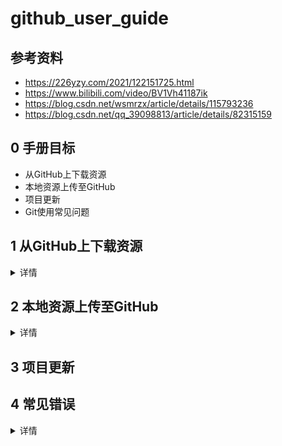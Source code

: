 # github_user_guide

## 参考资料
- https://226yzy.com/2021/122151725.html
- https://www.bilibili.com/video/BV1Vh41187ik
- https://blog.csdn.net/wsmrzx/article/details/115793236
- https://blog.csdn.net/qq_39098813/article/details/82315159

## 0 手册目标
- 从GitHub上下载资源
- 本地资源上传至GitHub
- 项目更新
- Git使用常见问题

## 1 从GitHub上下载资源
<details>
<summary>详情</summary>  
  
### 0） 将资源下载至本地
- 下载zip压缩包（Windows下建议使用）
![Image text](https://github.com/dazhuang17/all_img/blob/main/github_user_guide/1.jpg)

- 利用命令行下载资源（Linux下建议使用）
在命令行中输入`git clone ziyuan_address`，ziyuan_address参考以下
![Image text](https://github.com/dazhuang17/all_img/blob/main/github_user_guide/2.jpg)

### 1） 将资源fork自己的项目中
![Image text](https://github.com/dazhuang17/all_img/blob/main/github_user_guide/3.jpg)  
这样，在我们自己的项目中就拥有了别人的项目\狗头。
  
</details>

## 2 本地资源上传至GitHub
<details>
<summary>详情</summary>   
  
### 0）在GitHub上创建相关项目
  创建仓库  
  `个人主页 -> repositories -> New`  
  ![Image text](https://github.com/dazhuang17/all_img/blob/main/github_user_guide/4.jpg)  
  然后输入项目名称、信息配置即可  
  ![Image text](https://github.com/dazhuang17/all_img/blob/main/github_user_guide/5.jpg)  
  点击`Create repository`即创建成功！

### 1）安装Git及配置
  Git官网地址：http://git-scm.com/download/  
  选择对应系统，安装一路默认就行（可以改安装路径）  
  **第一次使用Git**

### 2）上传资源
  
</details>

## 3 项目更新


## 4 常见错误
<details>
<summary>详情</summary>
  
### 0） 连接超时
遇到`Failed to connect to github.com port 443 after 21102 ms: Timed out`时，  
建议取消代理
```
git config --global --unset http.proxy   
git config --global --unset https.proxy
```

### 1） OpenSSL连接失败
遇到`OpenSSL SSL_read: Connection was reset, errno 10054`时，  
建议取消验证
`git config --global http.sslVerify "false"`

### 2） 云端资源改变对本地更新的影响
在云端资源改变的前提下，作者更新本地资源，然后上传更新，更新失败。  
一般来讲，解决办法是重新将云端资源pull到本地，然后再更新本地资源，然后上传更新。  
由于你之前上传失败，你pull资源的时候会出现：  
`error: cannot pull with rebase: Your index contains uncommitted changes.`  
处理方法
```
git stash  
git pull --rebase
```  
问题解决，后续正常操作。


</details>

